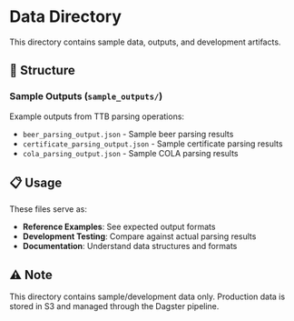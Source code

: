 # Data Directory

This directory contains sample data, outputs, and development artifacts.

## 📁 Structure

### Sample Outputs (`sample_outputs/`)
Example outputs from TTB parsing operations:
- `beer_parsing_output.json` - Sample beer parsing results
- `certificate_parsing_output.json` - Sample certificate parsing results
- `cola_parsing_output.json` - Sample COLA parsing results

## 📋 Usage

These files serve as:
- **Reference Examples**: See expected output formats
- **Development Testing**: Compare against actual parsing results
- **Documentation**: Understand data structures and formats

## ⚠️ Note

This directory contains sample/development data only. Production data is stored in S3 and managed through the Dagster pipeline.